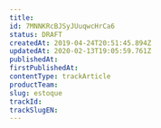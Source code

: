 ```yaml
---
title: 
id: 7MNNKRcBJSyJUuqwcHrCa6
status: DRAFT
createdAt: 2019-04-24T20:51:45.894Z
updatedAt: 2020-02-13T19:05:59.761Z
publishedAt: 
firstPublishedAt: 
contentType: trackArticle
productTeam: 
slug: estoque
trackId: 
trackSlugEN: 
---
```



